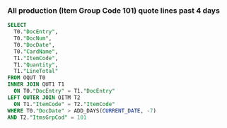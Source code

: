 ### All production (Item Group Code 101) quote lines past 4 days

```sql
SELECT
  T0."DocEntry",
  T0."DocNum",
  T0."DocDate",
  T0."CardName",
  T1."ItemCode",
  T1."Quantity",
  T1."LineTotal"
FROM OQUT T0
INNER JOIN QUT1 T1
  ON T0."DocEntry" = T1."DocEntry"
LEFT OUTER JOIN OITM T2
  ON T1."ItemCode" = T2."ItemCode"
WHERE T0."DocDate" > ADD_DAYS(CURRENT_DATE, -7)
AND T2."ItmsGrpCod" = 101
```
